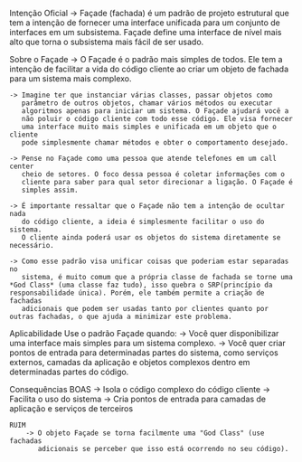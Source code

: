 Intenção Oficial
    -> Façade (fachada) é um padrão de projeto estrutural que tem a intenção de 
       fornecer uma interface unificada para um conjunto de interfaces em um
       subsistema. Façade define uma interface de nível mais alto que torna o
       subsistema mais fácil de ser usado.

Sobre o Façade
    -> O Façade é o padrão mais simples de todos. Ele tem a intenção de 
       facilitar a vida do código cliente ao criar um objeto de fachada para
       um sistema mais complexo.
    
    -> Imagine ter que instanciar várias classes, passar objetos como 
       parâmetro de outros objetos, chamar vários métodos ou executar 
       algoritmos apenas para iniciar um sistema. O Façade ajudará você a
       não poluir o código cliente com todo esse código. Ele visa fornecer
       uma interface muito mais simples e unificada em um objeto que o cliente
       pode simplesmente chamar métodos e obter o comportamento desejado.
    
    -> Pense no Façade como uma pessoa que atende telefones em um call center
       cheio de setores. O foco dessa pessoa é coletar informações com o 
       cliente para saber para qual setor direcionar a ligação. O Façade é
       simples assim.

    -> É importante ressaltar que o Façade não tem a intenção de ocultar nada
       do código cliente, a ideia é simplesmente facilitar o uso do sistema.
       O cliente ainda poderá usar os objetos do sistema diretamente se necessário.
    
    -> Como esse padrão visa unificar coisas que poderiam estar separadas no 
       sistema, é muito comum que a própria classe de fachada se torne uma *God Class* (uma classe faz tudo), isso quebra o SRP(princípio da responsabilidade única). Porém, ele também permite a criação de fachadas
       adicionais que podem ser usadas tanto por clientes quanto por outras fachadas, o que ajuda a minimizar este problema.

Aplicabilidade
    Use o padrão Façade quando:
        -> Você quer disponibilizar uma interface mais simples para um sistema
           complexo.
        -> Você quer criar pontos de entrada para determinadas partes do
           sistema, como serviços externos, camadas da aplicação e objetos
           complexos dentro em determinadas partes do código.

Consequências
    BOAS
        -> Isola o código complexo do código cliente
        -> Facilita o uso do sistema
        -> Cria pontos de entrada para camadas de aplicação e serviços
           de terceiros

    RUIM
        -> O objeto Façade se torna facilmente uma "God Class" (use fachadas
           adicionais se perceber que isso está ocorrendo no seu código).
